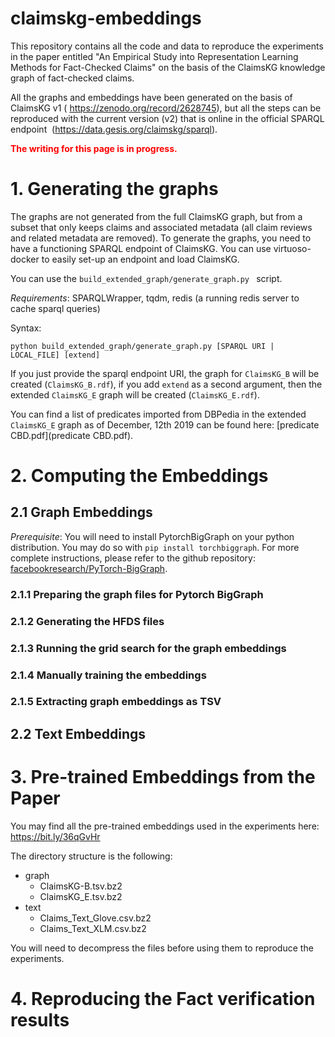 # claimskg-embeddings
This repository contains all the code and data to reproduce the experiments in the paper entitled "An Empirical Study into Representation Learning Methods for Fact-Checked Claims" on the basis of the ClaimsKG knowledge graph of fact-checked claims. 



All the graphs and embeddings have been generated on the basis of ClaimsKG v1 ( https://zenodo.org/record/2628745), but all the steps can be reproduced with the current version (v2) that is online in the official SPARQL endpoint  (<https://data.gesis.org/claimskg/sparql>).



<span style="color:red; font-weight:bold">The writing for this page is in progress.</span>



# 1. Generating the graphs

The graphs are not generated from the full ClaimsKG graph, but from a subset that only keeps claims and associated metadata (all claim reviews and related metadata are removed). To generate the graphs, you need to have a functioning SPARQL endpoint of ClaimsKG. You can use virtuoso-docker to easily set-up an endpoint and load ClaimsKG.

You can use the `build_extended_graph/generate_graph.py ` script. 

_Requirements_: SPARQLWrapper, tqdm, redis (a running redis server to cache sparql queries)

Syntax: 

```shell
python build_extended_graph/generate_graph.py [SPARQL URI | LOCAL_FILE] [extend]
```

If you just provide the sparql endpoint URI, the graph for `ClaimsKG_B` will be created (`ClaimsKG_B.rdf`), if you add `extend` as a second argument, then the extended `ClaimsKG_E` graph will be created (`ClaimsKG_E.rdf`).



You can find a list of predicates imported from DBPedia in the extended `ClaimsKG_E` graph as of December, 12th 2019 can be found here: [predicate CBD.pdf](predicate CBD.pdf).

# 2. Computing the Embeddings

## 2.1 Graph Embeddings

*Prerequisite*: You will need to install PytorchBigGraph on your python distribution. You may do so with `pip install torchbiggraph`. For more complete instructions, please refer to the github repository: [facebookresearch/PyTorch-BigGraph](<https://github.com/facebookresearch/PyTorch-BigGraph>).

### 2.1.1 Preparing the graph files for Pytorch BigGraph

### 2.1.2 Generating the HFDS files 

### 2.1.3  Running the grid search for the graph embeddings

### 2.1.4 Manually training the embeddings 

### 2.1.5 Extracting graph embeddings as TSV

## 2.2 Text Embeddings

# 3. Pre-trained Embeddings from the Paper

You may find all the pre-trained embeddings used in the experiments here: https://bit.ly/36qGvHr

The directory structure is the following:

- graph
  - ClaimsKG-B.tsv.bz2
  - ClaimsKG_E.tsv.bz2
- text
  - Claims_Text_Glove.csv.bz2
  - Claims_Text_XLM.csv.bz2

You will need to decompress the files before using them to reproduce the experiments. 



# 4. Reproducing the Fact verification results





